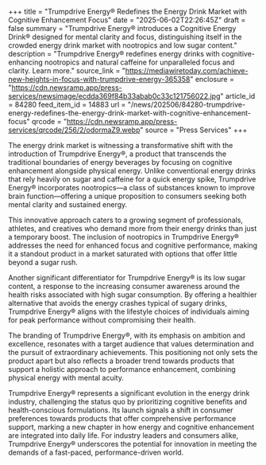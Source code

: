 +++
title = "Trumpdrive Energy® Redefines the Energy Drink Market with Cognitive Enhancement Focus"
date = "2025-06-02T22:26:45Z"
draft = false
summary = "Trumpdrive Energy® introduces a Cognitive Energy Drink® designed for mental clarity and focus, distinguishing itself in the crowded energy drink market with nootropics and low sugar content."
description = "Trumpdrive Energy® redefines energy drinks with cognitive-enhancing nootropics and natural caffeine for unparalleled focus and clarity. Learn more."
source_link = "https://mediawiretoday.com/achieve-new-heights-in-focus-with-trumpdrive-energy-365358"
enclosure = "https://cdn.newsramp.app/press-services/newsimage/ecdda369f84b33abab0c33c121756022.jpg"
article_id = 84280
feed_item_id = 14883
url = "/news/202506/84280-trumpdrive-energy-redefines-the-energy-drink-market-with-cognitive-enhancement-focus"
qrcode = "https://cdn.newsramp.app/press-services/qrcode/256/2/odormaZ9.webp"
source = "Press Services"
+++

<p>The energy drink market is witnessing a transformative shift with the introduction of Trumpdrive Energy®, a product that transcends the traditional boundaries of energy beverages by focusing on cognitive enhancement alongside physical energy. Unlike conventional energy drinks that rely heavily on sugar and caffeine for a quick energy spike, Trumpdrive Energy® incorporates nootropics—a class of substances known to improve brain function—offering a unique proposition to consumers seeking both mental clarity and sustained energy.</p><p>This innovative approach caters to a growing segment of professionals, athletes, and creatives who demand more from their energy drinks than just a temporary boost. The inclusion of nootropics in Trumpdrive Energy® addresses the need for enhanced focus and cognitive performance, making it a standout product in a market saturated with options that offer little beyond a sugar rush.</p><p>Another significant differentiator for Trumpdrive Energy® is its low sugar content, a response to the increasing consumer awareness around the health risks associated with high sugar consumption. By offering a healthier alternative that avoids the energy crashes typical of sugary drinks, Trumpdrive Energy® aligns with the lifestyle choices of individuals aiming for peak performance without compromising their health.</p><p>The branding of Trumpdrive Energy®, with its emphasis on ambition and excellence, resonates with a target audience that values determination and the pursuit of extraordinary achievements. This positioning not only sets the product apart but also reflects a broader trend towards products that support a holistic approach to performance enhancement, combining physical energy with mental acuity.</p><p>Trumpdrive Energy® represents a significant evolution in the energy drink industry, challenging the status quo by prioritizing cognitive benefits and health-conscious formulations. Its launch signals a shift in consumer preferences towards products that offer comprehensive performance support, marking a new chapter in how energy and cognitive enhancement are integrated into daily life. For industry leaders and consumers alike, Trumpdrive Energy® underscores the potential for innovation in meeting the demands of a fast-paced, performance-driven world.</p>